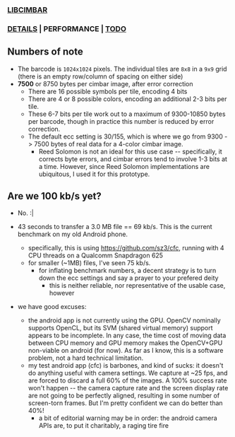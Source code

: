 ### [LIBCIMBAR](https://github.com/sz3/libcimbar)
### [DETAILS](DETAILS.md) | PERFORMANCE | [TODO](TODO.md)

## Numbers of note

* The barcode is `1024x1024` pixels. The individual tiles are `8x8` in a `9x9` grid (there is an empty row/column of spacing on either side)
* **7500** or 8750 bytes per cimbar image, after error correction
	* There are 16 possible symbols per tile, encoding 4 bits
	* There are 4 or 8 possible colors, encoding an additional 2-3 bits per tile.
	* These 6-7 bits per tile work out to a maximum of 9300-10850 bytes per barcode, though in practice this number is reduced by error correction.
	* The default ecc setting is 30/155, which is where we go from 9300 -> 7500 bytes of real data for a 4-color cimbar image.
		* Reed Solomon is not an ideal for this use case -- specifically, it corrects byte errors, and cimbar errors tend to involve 1-3 bits at a time. However, since Reed Solomon implementations are ubiquitous, I used it for this prototype.

## Are we 100 kb/s yet?

* No. :|

* 43 seconds to transfer a 3.0 MB file == 69 kb/s. This is the current benchmark on my old Android phone.
	* specifically, this is using https://github.com/sz3/cfc, running with 4 CPU threads on a Qualcomm Snapdragon 625
	* for smaller (~1MB) files, I've seen 75 kb/s.
		* for inflating benchmark numbers, a decent strategy is to turn down the ecc settings and say a prayer to your prefered deity
			* this is neither reliable, nor representative of the usable case, however

* we have good excuses:
	* the android app is not currently using the GPU. OpenCV nominally supports OpenCL, but its SVM (shared virtual memory) support appears to be incomplete. In any case, the time cost of moving data between CPU memory and GPU memory makes the OpenCV+GPU non-viable on android (for now). As far as I know, this is a software problem, not a hard technical limitation.
	* my test android app (cfc) is barbones, and kind of sucks: it doesn't do anything useful with camera settings. We capture at ~25 fps, and are forced to discard a full 60% of the images. A 100% success rate won't happen -- the camera capture rate and the screen display rate are not going to be perfectly aligned, resulting in some number of screen-torn frames. But I'm pretty confident we can do better than 40%!
		* a bit of editorial warning may be in order: the android camera APIs are, to put it charitably, a raging tire fire

